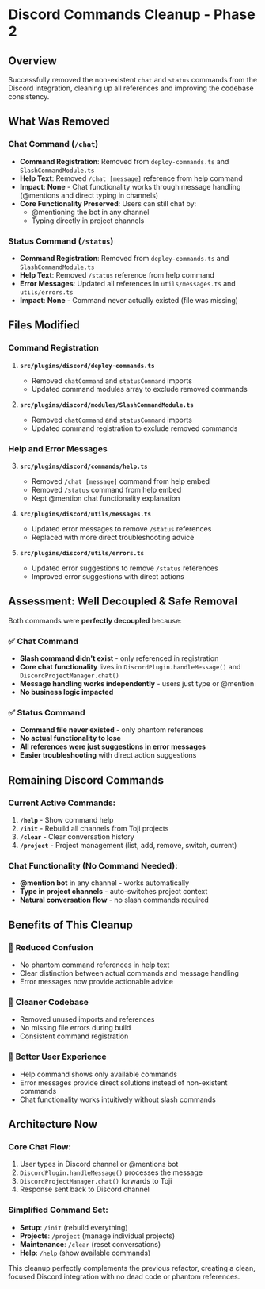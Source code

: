 # Discord Commands Cleanup - Phase 2

## Overview

Successfully removed the non-existent `chat` and `status` commands from the Discord integration, cleaning up all references and improving the codebase consistency.

## What Was Removed

### **Chat Command (`/chat`)**
- **Command Registration**: Removed from `deploy-commands.ts` and `SlashCommandModule.ts`
- **Help Text**: Removed `/chat [message]` reference from help command
- **Impact**: **None** - Chat functionality works through message handling (@mentions and direct typing in channels)
- **Core Functionality Preserved**: Users can still chat by:
  - @mentioning the bot in any channel
  - Typing directly in project channels

### **Status Command (`/status`)**
- **Command Registration**: Removed from `deploy-commands.ts` and `SlashCommandModule.ts`
- **Help Text**: Removed `/status` reference from help command
- **Error Messages**: Updated all references in `utils/messages.ts` and `utils/errors.ts`
- **Impact**: **None** - Command never actually existed (file was missing)

## Files Modified

### Command Registration
1. **`src/plugins/discord/deploy-commands.ts`**
   - Removed `chatCommand` and `statusCommand` imports
   - Updated command modules array to exclude removed commands

2. **`src/plugins/discord/modules/SlashCommandModule.ts`**
   - Removed `chatCommand` and `statusCommand` imports
   - Updated command registration to exclude removed commands

### Help and Error Messages
3. **`src/plugins/discord/commands/help.ts`**
   - Removed `/chat [message]` command from help embed
   - Removed `/status` command from help embed
   - Kept @mention chat functionality explanation

4. **`src/plugins/discord/utils/messages.ts`**
   - Updated error messages to remove `/status` references
   - Replaced with more direct troubleshooting advice

5. **`src/plugins/discord/utils/errors.ts`**
   - Updated error suggestions to remove `/status` references
   - Improved error suggestions with direct actions

## Assessment: **Well Decoupled & Safe Removal**

Both commands were **perfectly decoupled** because:

### ✅ **Chat Command**
- **Slash command didn't exist** - only referenced in registration
- **Core chat functionality** lives in `DiscordPlugin.handleMessage()` and `DiscordProjectManager.chat()`
- **Message handling works independently** - users just type or @mention
- **No business logic impacted**

### ✅ **Status Command**
- **Command file never existed** - only phantom references
- **No actual functionality to lose**
- **All references were just suggestions in error messages**
- **Easier troubleshooting** with direct action suggestions

## Remaining Discord Commands

### **Current Active Commands:**
1. **`/help`** - Show command help
2. **`/init`** - Rebuild all channels from Toji projects
3. **`/clear`** - Clear conversation history
4. **`/project`** - Project management (list, add, remove, switch, current)

### **Chat Functionality (No Command Needed):**
- **@mention bot** in any channel - works automatically
- **Type in project channels** - auto-switches project context
- **Natural conversation flow** - no slash commands required

## Benefits of This Cleanup

### 🎯 **Reduced Confusion**
- No phantom command references in help text
- Clear distinction between actual commands and message handling
- Error messages now provide actionable advice

### 🧹 **Cleaner Codebase**
- Removed unused imports and references
- No missing file errors during build
- Consistent command registration

### 🚀 **Better User Experience**
- Help command shows only available commands
- Error messages provide direct solutions instead of non-existent commands
- Chat functionality works intuitively without slash commands

## Architecture Now

### **Core Chat Flow:**
1. User types in Discord channel or @mentions bot
2. `DiscordPlugin.handleMessage()` processes the message
3. `DiscordProjectManager.chat()` forwards to Toji
4. Response sent back to Discord channel

### **Simplified Command Set:**
- **Setup**: `/init` (rebuild everything)
- **Projects**: `/project` (manage individual projects)
- **Maintenance**: `/clear` (reset conversations)
- **Help**: `/help` (show available commands)

This cleanup perfectly complements the previous refactor, creating a clean, focused Discord integration with no dead code or phantom references.
